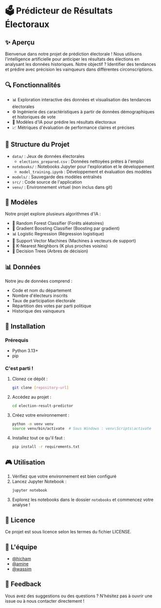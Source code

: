 # 🗳️ Prédicteur de Résultats Électoraux

## ✨ Aperçu
Bienvenue dans notre projet de prédiction électorale ! Nous utilisons l'intelligence artificielle pour anticiper les résultats des élections en analysant les données historiques. Notre objectif ? Identifier des tendances et prédire avec précision les vainqueurs dans différentes circonscriptions.

## 🔍 Fonctionnalités
- 📊 Exploration interactive des données et visualisation des tendances électorales
- ⚙️ Ingénierie des caractéristiques à partir de données démographiques et historiques de vote
- 🤖 Modèles d'IA pour prédire les résultats électoraux
- 📈 Métriques d'évaluation de performance claires et précises

## 📂 Structure du Projet
- `data/` : Jeux de données électorales
  - `elections_prepared.csv` : Données nettoyées prêtes à l'emploi
- `notebooks/` : Notebooks Jupyter pour l'exploration et le développement
  - `model_training.ipynb` : Développement et évaluation des modèles
- `models/` : Sauvegarde des modèles entraînés
- `src/` : Code source de l'application
- `venv/` : Environnement virtuel (non inclus dans git)

## 🧠 Modèles
Notre projet explore plusieurs algorithmes d'IA :
- 🌲 Random Forest Classifier (Forêts aléatoires)
- 🚀 Gradient Boosting Classifier (Boosting par gradient)
- 📊 Logistic Regression (Régression logistique)
- 🔄 Support Vector Machines (Machines à vecteurs de support)
- 👥 K-Nearest Neighbors (K plus proches voisins)
- 🌿 Decision Trees (Arbres de décision)

## 📊 Données
Notre jeu de données comprend :
- Code et nom du département
- Nombre d'électeurs inscrits
- Taux de participation électorale
- Répartition des votes par parti politique
- Historique des vainqueurs

## 🚀 Installation

### Prérequis
- Python 3.13+
- pip

### C'est parti !
1. Clonez ce dépôt :
   ```bash
   git clone [repository-url]
   ```

2. Accédez au projet :
   ```bash
   cd election-result-predictor
   ```

3. Créez votre environnement :
   ```bash
   python -m venv venv
   source venv/bin/activate  # Sous Windows : venv\Scripts\activate
   ```

4. Installez tout ce qu'il faut :
   ```bash
   pip install -r requirements.txt
   ```

## 🎮 Utilisation
1. Vérifiez que votre environnement est bien configuré
2. Lancez Jupyter Notebook :
   ```bash
   jupyter notebook
   ```
3. Explorez les notebooks dans le dossier `notebooks` et commencez votre analyse !

## 📄 Licence
Ce projet est sous licence selon les termes du fichier LICENSE.

## 👥 L'équipe
- [@hicham](https://github.com/spideystreet)
- [@amine](https://github.com/testt753)
- [@wassim](https://github.com/Wassim38)

## 💬 Feedback
Vous avez des suggestions ou des questions ? N'hésitez pas à ouvrir une issue ou à nous contacter directement !
